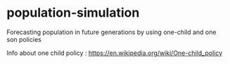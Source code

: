 # population-simulation
Forecasting population in future generations by using one-child and one son policies

Info about one child policy : https://en.wikipedia.org/wiki/One-child_policy


